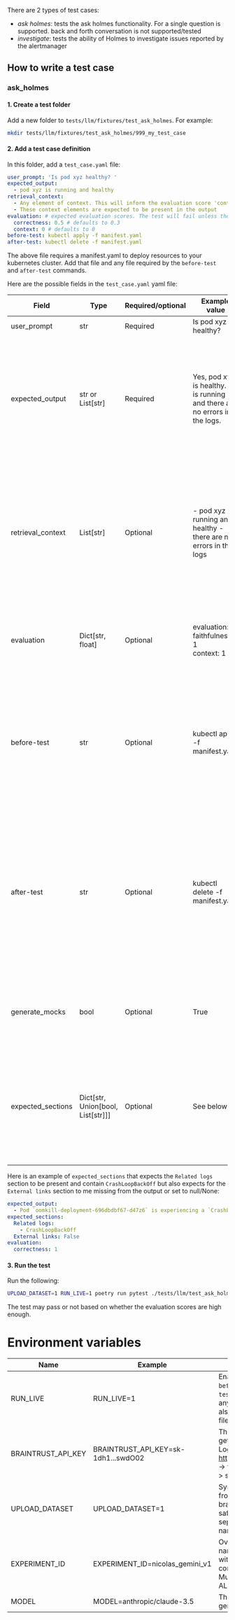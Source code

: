 

There are 2 types of test cases:

- *ask holmes*: tests the ask holmes functionality. For a single question is supported. back and forth conversation is not supported/tested
- *investigate*: tests the ability of Holmes to investigate issues reported by the alertmanager

## How to write a test case

### ask_holmes

#### 1. Create a test folder

Add a new folder to `tests/llm/fixtures/test_ask_holmes`. For example:

```sh
mkdir tests/llm/fixtures/test_ask_holmes/999_my_test_case
```

#### 2. Add a test case definition

In this folder, add a `test_case.yaml` file:

```yaml
user_prompt: 'Is pod xyz healthy? '
expected_output:
  - pod xyz is running and healthy
retrieval_context:
  - Any element of context. This will inform the evaluation score 'context'
  - These context elements are expected to be present in the output
evaluation: # expected evaluation scores. The test will fail unless the LLM scores at least the following:
  correctness: 0.5 # defaults to 0.3
  context: 0 # defaults to 0
before-test: kubectl apply -f manifest.yaml
after-test: kubectl delete -f manifest.yaml
```

The above file requires a manifest.yaml to deploy resources to your kubernetes cluster. Add that file and any file required by the `before-test` and `after-test` commands.

Here are the possible fields in the `test_case.yaml` yaml file:

| Field             | Type                              | Required/optional | Example value                                                               | Description                                                                                                                                                                                                            |
|-------------------|-----------------------------------|-------------------|-----------------------------------------------------------------------------|------------------------------------------------------------------------------------------------------------------------------------------------------------------------------------------------------------------------|
| user_prompt       | str                               | Required          | Is pod xyz healthy?                                                         | The user prompt                                                                                                                                                                                                        |
| expected_output   | str or List[str]                  | Required          | Yes, pod xyz is healthy. It is running and there are no errors in the logs. | The expected answer from the LLM. This can be a string or a list of expected elements. If it is a string, the response will be scored with 'faithfulness'. Otherwise it is 'correctness'.                              |
| retrieval_context | List[str]                         | Optional          | - pod xyz is running and healthy - there are no errors in the logs          | Context that the LLM is expected to have used in its answer. If present, this generates a 'context' score proportional to the number of matching context elements found in the LLM's output.                           |
| evaluation        | Dict[str, float]                  | Optional          | evaluation: <br/>   faithfulness: 1  <br/>  context: 1  <br/>               | The minimum expected scores. The test will fail unless these are met. Set to 0 for unstable tests.                                                                                                                     |
| before-test       | str                               | Optional          | kubectl apply -f manifest.yaml                                              | A command to run before the LLM evaluation. The CWD for this command is the same folder as the fixture. This step is skipped unless `RUN_LIVE` environment variable is set                                             |
| after-test        | str                               | Optional          | kubectl delete -f manifest.yaml                                             | A command to run after the LLM evaluation.The CWD for this command is the same folder as the fixture. Typically cleans up any before-test action. This step is skipped unless `RUN_LIVE`  environment variable is set  |
| generate_mocks    | bool                              | Optional          | True                                                                        | Whether the test suite should generate mock files. Existing mock files are overwritten.                                                                                                                                |
| expected_sections | Dict[str, Union[bool, List[str]]] | Optional          | See below...                                                                | A check on the sections returned by the LLM for investigations. This can ensure expected data is present but also that unexpected sections are not present.                                                            |


Here is an example of `expected_sections` that expects the `Related logs` section to be
present and contain `CrashLoopBackOff` but also expects for the `External links` section
to me missing from the output or set to null/None:

```yaml
expected_output:
  - Pod `oomkill-deployment-696dbdbf67-d47z6` is experiencing a `CrashLoopBackOff`
expected_sections:
  Related logs:
    - CrashLoopBackOff
  External links: False
evaluation:
  correctness: 1
```

#### 3. Run the test

Run the following:

```sh
UPLOAD_DATASET=1 RUN_LIVE=1 poetry run pytest ./tests/llm/test_ask_holmes.py -k 999_my_test_case
```

The test may pass or not based on whether the evaluation scores are high enough.

# Environment variables

| Name               | Example                             | Description                                                                                                                            |
|--------------------|-------------------------------------|----------------------------------------------------------------------------------------------------------------------------------------|
| RUN_LIVE           | RUN_LIVE=1                          | Enables the execution of `before-test` and `after-test` commands to setuo any remote resource. This also ignores any mock files.       |
| BRAINTRUST_API_KEY | BRAINTRUST_API_KEY=sk-1dh1...swdO02 | The braintrust API key you get from your account. Log in https://www.braintrust.dev -> top right persona logo -> settings -> API keys. |
| UPLOAD_DATASET     | UPLOAD_DATASET=1                    | Synchronise the dataset from the local machine to braintrust. This is usually safe as datasets are separated by branch name.           |
| EXPERIMENT_ID      | EXPERIMENT_ID=nicolas_gemini_v1     | Override the experiment name in Braintrust. Helps with identifying and comparing experiments. Must be unique across ALL experiments.   |
| MODEL              | MODEL=anthropic/claude-3.5          | The model to use for generation.                                                                                                       |
